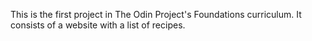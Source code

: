 This is the first project in The Odin Project's Foundations curriculum. It consists of a website with a list of recipes.